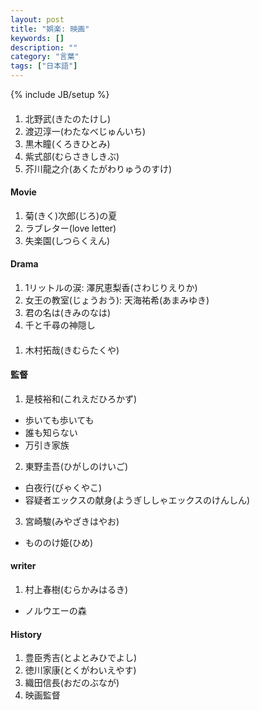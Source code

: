 ```yaml
---
layout: post
title: "娯楽: 映画"
keywords: []
description: ""
category: "言葉"
tags: ["日本語"]
---
```

{% include JB/setup %}

####
1. 北野武(きたのたけし)
2. 渡辺淳一(わたなべじゅんいち)
3. 黒木瞳(くろきひとみ)
4. 紫式部(むらさきしきぶ)
5. 芥川龍之介(あくたがわりゅうのすけ)

#### Movie
1. 菊(きく)次郎(じろ)の夏
2. ラブレター(love letter)
3. 失楽園(しつらくえん)

#### Drama
1. 1リットルの涙: 澤尻恵梨香(さわじりえりか)
2. 女王の教室(じょうおう): 天海祐希(あまみゆき)
3. 君の名は(きみのなは)
4. 千と千尋の神隠し

####
1. 木村拓哉(きむらたくや)

#### 監督
1. 是枝裕和(これえだひろかず)
- 歩いても歩いても
- 誰も知らない
- 万引き家族
2. 東野圭吾(ひがしのけいご)
- 白夜行(びゃくやこ)
- 容疑者エックスの献身(ようぎししゃエックスのけんしん)
3. 宮崎駿(みやざきはやお) 
- もののけ姫(ひめ)

#### writer
1. 村上春樹(むらかみはるき)
- ノルウエーの森

#### History
1. 豊臣秀吉(とよとみひでよし)
2. 徳川家康(とくがわいえやす) 
3. 織田信長(おだのぶなが)
4. 映画監督



